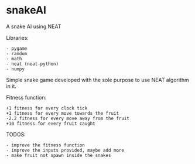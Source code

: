 # snakeAI
A snake AI using NEAT 

Libraries:

    - pygame
    - random
    - math
    - neat (neat-python)
    - numpy
    
Simple snake game developed with the sole purpose to use NEAT algorithm in it.

Fitness function:

    +1 fitness for every clock tick
    +1 fitness for every move towards the fruit
    -2.2 fitness for every move away from the fruit
    +10 fitness for every fruit caught
    
TODOS:

    - improve the fitness function
    - improve the inputs provided, maybe add more
    - make fruit not spawn inside the snakes
    
